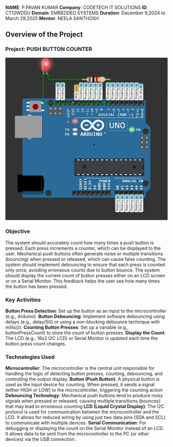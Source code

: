 **NAME**: P.PAVAN KUMAR
**Company**: CODETECH IT SOLUTIONS
**ID**: CT12WDDU
**Domain**: EMBEDDED SYSTEMS
**Duration**: December 9,2024 to March 29,2025
**Mentor**: NEELA SANTHOSH


## Overview of the Project


### Project: PUSH BUTTON COUNTER
![image alt](https://github.com/pavankum123/codetech-task1/blob/71039a2df84e4fc5051157e61e9198ff699bb1fc/Screenshot%202024-12-29%20123306.jpg)

### Objective
The system should accurately count how many times a push button is pressed. Each press increments a counter, which can be displayed to the user.
Mechanical push buttons often generate noise or multiple transitions (bouncing) when pressed or released, which can cause false counting. The system should implement debouncing to ensure that each press is counted only once, avoiding erroneous counts due to button bounce.
The system should display the current count of button presses either on an LCD screen or on a Serial Monitor. This feedback helps the user see how many times the button has been pressed.

### Key Activities
**Button Press Detection**: Set up the button as an input to the microcontroller (e.g., Arduino).
**Button Debouncing**: Implement software debouncing using delays (e.g., delay(50) or using a non-blocking debounce technique with millis()).
**Counting Button Presses**: Set up a variable (e.g., buttonPressCount) to store the count of button presses. 
**Display the Count**: The LCD (e.g., 16x2 I2C LCD) or Serial Monitor is updated each time the button press count changes.
### Technologies Used
**Microcontroller**: The microcontroller is the central unit responsible for handling the logic of detecting button presses, counting, debouncing, and controlling the output display.
**Button (Push Button)**: A physical button is used as the input device for counting. When pressed, it sends a signal (either HIGH or LOW) to the microcontroller, triggering the counting action
**Debouncing Technology**: Mechanical push buttons tend to produce noisy signals when pressed or released, causing multiple transitions (bounces) that may lead to erroneous counting
**LCD (Liquid Crystal Display)**: The I2C protocol is used for communication between the microcontroller and the LCD. It allows for reduced wiring by using just two data pins (SDA and SCL) to communicate with multiple devices.
**Serial Communication**: For debugging or displaying the count on the Serial Monitor instead of an LCD. It allows data to be sent from the microcontroller to the PC (or other devices) via the USB connection.

